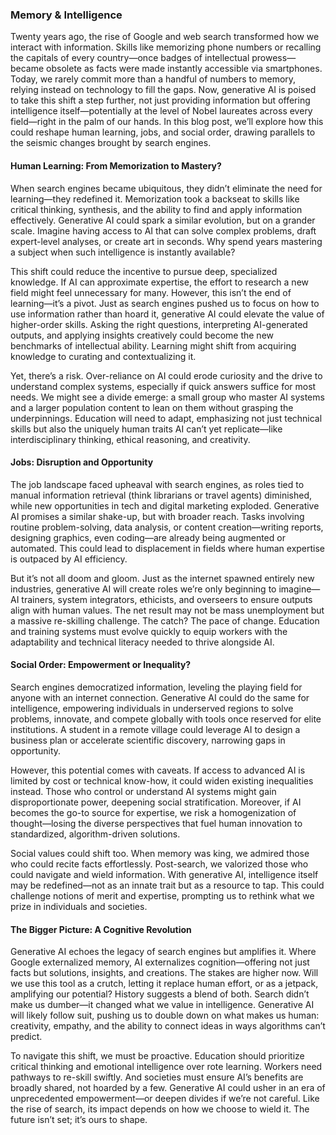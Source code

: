 ### Memory & Intelligence

Twenty years ago, the rise of Google and web search transformed how we interact with information. Skills like memorizing phone numbers or recalling the capitals of every country—once badges of intellectual prowess—became obsolete as facts were made instantly accessible via smartphones. Today, we rarely commit more than a handful of numbers to memory, relying instead on technology to fill the gaps. Now, generative AI is poised to take this shift a step further, not just providing information but offering intelligence itself—potentially at the level of Nobel laureates across every field—right in the palm of our hands. In this blog post, we’ll explore how this could reshape human learning, jobs, and social order, drawing parallels to the seismic changes brought by search engines.

#### Human Learning: From Memorization to Mastery?

When search engines became ubiquitous, they didn’t eliminate the need for learning—they redefined it. Memorization took a backseat to skills like critical thinking, synthesis, and the ability to find and apply information effectively. Generative AI could spark a similar evolution, but on a grander scale. Imagine having access to AI that can solve complex problems, draft expert-level analyses, or create art in seconds. Why spend years mastering a subject when such intelligence is instantly available?

This shift could reduce the incentive to pursue deep, specialized knowledge. If AI can approximate expertise, the effort to research a new field might feel unnecessary for many. However, this isn’t the end of learning—it’s a pivot. Just as search engines pushed us to focus on how to use information rather than hoard it, generative AI could elevate the value of higher-order skills. Asking the right questions, interpreting AI-generated outputs, and applying insights creatively could become the new benchmarks of intellectual ability. Learning might shift from acquiring knowledge to curating and contextualizing it.

Yet, there’s a risk. Over-reliance on AI could erode curiosity and the drive to understand complex systems, especially if quick answers suffice for most needs. We might see a divide emerge: a small group who master AI systems and a larger population content to lean on them without grasping the underpinnings. Education will need to adapt, emphasizing not just technical skills but also the uniquely human traits AI can’t yet replicate—like interdisciplinary thinking, ethical reasoning, and creativity.

#### Jobs: Disruption and Opportunity

The job landscape faced upheaval with search engines, as roles tied to manual information retrieval (think librarians or travel agents) diminished, while new opportunities in tech and digital marketing exploded. Generative AI promises a similar shake-up, but with broader reach. Tasks involving routine problem-solving, data analysis, or content creation—writing reports, designing graphics, even coding—are already being augmented or automated. This could lead to displacement in fields where human expertise is outpaced by AI efficiency.

But it’s not all doom and gloom. Just as the internet spawned entirely new industries, generative AI will create roles we’re only beginning to imagine—AI trainers, system integrators, ethicists, and overseers to ensure outputs align with human values. The net result may not be mass unemployment but a massive re-skilling challenge. The catch? The pace of change. Education and training systems must evolve quickly to equip workers with the adaptability and technical literacy needed to thrive alongside AI.

#### Social Order: Empowerment or Inequality?

Search engines democratized information, leveling the playing field for anyone with an internet connection. Generative AI could do the same for intelligence, empowering individuals in underserved regions to solve problems, innovate, and compete globally with tools once reserved for elite institutions. A student in a remote village could leverage AI to design a business plan or accelerate scientific discovery, narrowing gaps in opportunity.

However, this potential comes with caveats. If access to advanced AI is limited by cost or technical know-how, it could widen existing inequalities instead. Those who control or understand AI systems might gain disproportionate power, deepening social stratification. Moreover, if AI becomes the go-to source for expertise, we risk a homogenization of thought—losing the diverse perspectives that fuel human innovation to standardized, algorithm-driven solutions.

Social values could shift too. When memory was king, we admired those who could recite facts effortlessly. Post-search, we valorized those who could navigate and wield information. With generative AI, intelligence itself may be redefined—not as an innate trait but as a resource to tap. This could challenge notions of merit and expertise, prompting us to rethink what we prize in individuals and societies.

#### The Bigger Picture: A Cognitive Revolution

Generative AI echoes the legacy of search engines but amplifies it. Where Google externalized memory, AI externalizes cognition—offering not just facts but solutions, insights, and creations. The stakes are higher now. Will we use this tool as a crutch, letting it replace human effort, or as a jetpack, amplifying our potential? History suggests a blend of both. Search didn’t make us dumber—it changed what we value in intelligence. Generative AI will likely follow suit, pushing us to double down on what makes us human: creativity, empathy, and the ability to connect ideas in ways algorithms can’t predict.

To navigate this shift, we must be proactive. Education should prioritize critical thinking and emotional intelligence over rote learning. Workers need pathways to re-skill swiftly. And societies must ensure AI’s benefits are broadly shared, not hoarded by a few. Generative AI could usher in an era of unprecedented empowerment—or deepen divides if we’re not careful. Like the rise of search, its impact depends on how we choose to wield it. The future isn’t set; it’s ours to shape.
